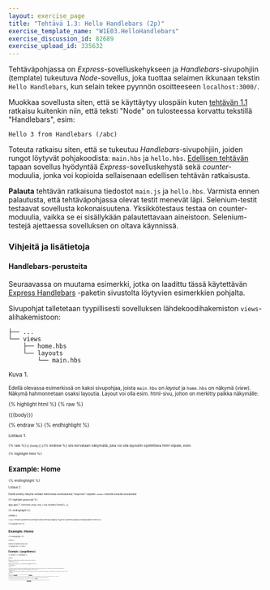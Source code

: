 ```yaml
---
layout: exercise_page
title: "Tehtävä 1.3: Hello Handlebars (2p)"
exercise_template_name: "W1E03.HelloHandlebars"
exercise_discussion_id: 82689
exercise_upload_id: 335632
---
```



Tehtäväpohjassa on *Express*-sovelluskehykseen ja *Handlebars*-sivupohjiin (template) tukeutuva *Node*-sovellus, joka tuottaa selaimen ikkunaan tekstin `Hello Handlebars`, kun selain tekee pyynnön osoitteeseen `localhost:3000/`. 

Muokkaa sovellusta siten, että se käyttäytyy ulospäin kuten [tehtävän 1.1](../tehtava11) ratkaisu kuitenkin niin, että teksti "Node" on tulosteessa korvattu tekstillä "Handlebars", esim:

~~~
Hello 3 from Handlebars (/abc)
~~~

Toteuta ratkaisu siten, että se tukeutuu *Handlebars*-sivupohjiin, joiden rungot löytyvät pohjakoodista: `main.hbs` ja `hello.hbs`. [Edellisen tehtävän](../tehtava12) tapaan sovellus hyödyntää *Express*-sovelluskehystä sekä *counter*-moduulia, jonka voi kopioida sellaisenaan edellisen tehtävän ratkaisusta.

**Palauta** tehtävän ratkaisuna tiedostot `main.js` ja `hello.hbs`. Varmista ennen palautusta, että tehtäväpohjassa olevat testit menevät läpi. Selenium-testit testaavat sovellusta kokonaisuutena. Yksikkötestaus testaa on counter-moduulia, vaikka se ei sisällykään palautettavaan aineistoon. Selenium-testejä ajettaessa sovelluksen on oltava käynnissä.

### Vihjeitä ja lisätietoja

#### Handlebars-perusteita

Seuraavassa on muutama esimerkki, jotka on laadittu tässä käytettävän [Express Handlebars][express-handlebars] -paketin sivustolta löytyvien esimerkkien pohjalta.

[express-handlebars]: https://github.com/ericf/express-handlebars

Sivupohjat talletetaan tyypillisesti sovelluksen lähdekoodihakemiston `views`-alihakemistoon:

~~~
├── ...
└── views
    ├── home.hbs
    └── layouts
        └── main.hbs
~~~

<small>Kuva 1.<small>


Edellä olevassa esimerkissä on kaksi sivupohjaa, joista `main.hbs` on *layout* ja `home.hbs` on näkymä (*view*). Näkymä hahmonnetaan osaksi layoutia. Layout voi olla esim. html-sivu, johon on merkitty paikka näkymälle:


{% highlight  html %}
{% raw %}

<!DOCTYPE html>
<html>
  <head>
    <meta charset="utf-8">
    <title>Example</title>
  </head>
  <body>
    {{{body}}}
  </body>
</html>

{% endraw %}
{% endhighlight %}

<small>Listaus 1.<small>


{% raw %}`{{{body}}}`{% endraw %} siis korvataan näkymällä, joka voi olla layoutiin sijoitettava html-viipale, esim.


{% highlight  html %}

<h1>Example: Home</h1>

{% endhighlight %}

<small>Listaus 2.<small>


Edellä esitetty näkymä voidaan hahmontaa sovelluksessa "response"-objektin `render`-metodin kutsulla seuraavasti:


{% highlight javascript %}

app.get('/', function (req, res) {
    res.render('home');
});

{% endhighlight %}

<small>Listaus 3.<small>


`render`-metodin parametrina annetaan hahmonnettava näkymä. Pyynnön vasteeksi palautuu seuraavanlainen html-sivu: 


{% highlight  html %}

<!DOCTYPE html>
<html>
  <head>
    <meta charset="utf-8">
    <title>Example</title>
  </head>
  <body>
    <h1>Example: Home</h1>
  </body>
</html>

{% endhighlight %}

<small>Listaus 4.<small>


Näkymä voi sisältää muuttujia, esim:


{% highlight  html %}
{% raw %}

<h1>Example: {{pageName}}</h1>

{% endraw %}
{% endhighlight %}

<small>Listaus 5.<small>


Näkymän muuttujalle voidaan määritellä arvo hahmonnuksen yhteydessä:


{% highlight javascript %}

app.get('/', function (req, res) {
    res.render('home', {
        pageName: 'Home'
    });
});

{% endhighlight %}

<small>Listaus 6.<small>


`render`-metodin toisena parametrina annetaan objekti, jolla välitetään tietoja näkymälle. Hahmonnuksen yhteydessä *Listauksessa 5* esiintyvä {% raw %}`{{pageName}}`{% endraw %} korvautuu tässä merkkijonolla `'Home'`.

Tehtäväpohjan `main.js`-moduulissa on valmiina *Handelbars*-sivupohjien käyttöönotto ja käyttöön liittyvät asetukset:


{% highlight javascript %}

...
var handlebars = require('express-handlebars');
app.engine('.hbs', handlebars({
    defaultLayout: 'main',
    extname: '.hbs',
    layoutsDir: 'sources/views/layouts/'
}));
app.set('view engine', '.hbs');
app.set('views', __dirname + '/views'); // 
...

{% endhighlight %}

<small>Listaus 6.<small>

Lisätietoa asetuksista löytyy [Express Handlebars][express-handlebars] -sivustolta. Sivupohjien laatimista ohjaa tarkemmin varsinainen [Handlebars-sivusto][handlebars].

[handlebars]: http://handlebarsjs.com

#### Handlebars NetBeans:issa

NetBeans ei sisällä erityisisä *Handlebars* -koodipohjia. Handlebars -tiedoston voi muodostaa esim. tiedostopohjasta *Empty File* antamalla sille `.hbs` -loppuliitteen tai vaikka pohjasta *HTML File* , jonka jälkeen tiedoston loppuliitteen voi muuttaa tiedoston *Properties* -valinnan kautta. 

`.hbs` -loppuisille tiedostoille ei ole NetBeansissa oletusarvoisesti mitään syntaksikorostusta, mutta sen voi määritellä *Stack Overflow* -palstalta löytyvien [ohjeiden][hbs-syntax] mukaan. Luontevin MIME-tyyppi tiedostoille lienee *text/html*.

[hbs-syntax]: http://stackoverflow.com/questions/22533481

Handlebars -tiedostoille voi myös halutessaan laatia tiedostopohjia (*Save As Template ...*), joita voi sitten muokata *Tools* -valikon *Templates* -valinnan kautta. 

<br/>

Tässä tehtävässä sovellukselle muodostettiin html-käyttöliittymä hyödyntäen *Handelbars* -sivupohjia. [Seuraavassa tehtävässä](../tehtava14) sovellusta täydennetään toisella näkymällä siten, että näkymän valintaa ohjaa pyynnössä oleva polku.
